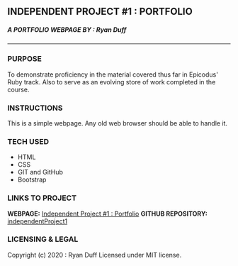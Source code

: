 ## **INDEPENDENT PROJECT #1 : PORTFOLIO**
##### A PORTFOLIO WEBPAGE BY : Ryan Duff
***
### **PURPOSE**
To demonstrate proficiency in the material covered thus far in Epicodus' Ruby track. Also to serve as an evolving store of work completed in the course.

### **INSTRUCTIONS**
This is a simple webpage. Any old web browser should be able to handle it.

### **TECH USED**
* HTML
* CSS
* GIT and GitHub
* Bootstrap

### **LINKS TO PROJECT**
**WEBPAGE:** [Independent Project #1 : Portfolio](https://RyanDuff613.github.io/independentProject1)
**GITHUB REPOSITORY:** [independentProject1](https://github.com/RyanDuff613/independentProject1)

### **LICENSING & LEGAL**
Copyright (c) 2020 : Ryan Duff
Licensed under MIT license.